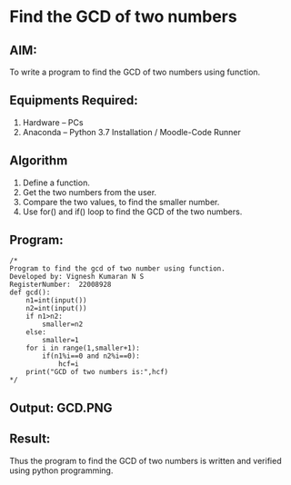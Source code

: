 # Find the GCD of two numbers

## AIM:
To write a program to find the GCD of two numbers using function.

## Equipments Required:
1. Hardware – PCs
2. Anaconda – Python 3.7 Installation / Moodle-Code Runner

## Algorithm
1. Define a function.
2. Get the two numbers from the user.
3. Compare the two values, to find the smaller number.
4. Use for() and if() loop to find the GCD of the two numbers.

## Program:
```
/*
Program to find the gcd of two number using function.
Developed by: Vignesh Kumaran N S
RegisterNumber:  22008928
def gcd():
    n1=int(input())
    n2=int(input())
    if n1>n2:
        smaller=n2
    else:
        smaller=1
    for i in range(1,smaller+1):
        if(n1%i==0 and n2%i==0):
            hcf=i
    print("GCD of two numbers is:",hcf)
*/
```

## Output: GCD.PNG



## Result:
Thus the program to find the GCD of two numbers is written and verified using python programming.
